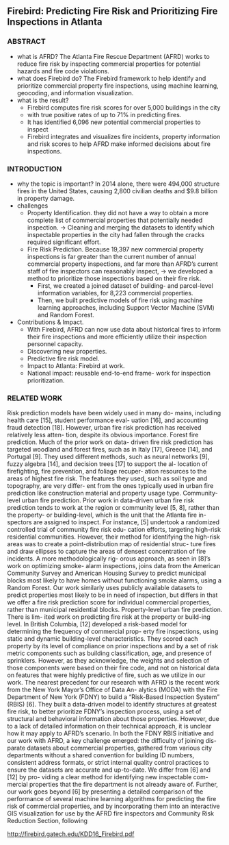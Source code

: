 ## Firebird: Predicting Fire Risk and Prioritizing Fire Inspections in Atlanta
### ABSTRACT
* what is AFRD? 
  The Atlanta Fire Rescue Department (AFRD) works to reduce fire risk by inspecting commercial properties for potential hazards and fire code violations. 
* what does Firebird do?
  The Firebird framework to help identify and prioritize commercial property fire inspections, using machine learning, geocoding, and information visualization.
* what is the result?
  * Firebird computes fire risk scores for over 5,000 buildings in the city
  * with true positive rates of up to 71% in predicting fires. 
  * It has identified 6,096 new potential commercial properties to inspect
  * Firebird integrates and visualizes fire incidents, property information and risk scores to help AFRD make informed decisions about fire inspections. 
  
### INTRODUCTION
* why the topic is important?
In 2014 alone, there were 494,000 structure fires in the United States, causing 2,800 civilian deaths and $9.8 billion in property damage. 
* challenges
  * Property Identification. they did not have a way to obtain a more complete list of commercial properties that potentially needed inspection. -> Cleaning and merging the datasets to identify which inspectable properties in the city had fallen through the cracks required significant effort. 
  * Fire Risk Prediction. Because 19,397 new commercial property inspections is far greater than the current number of annual commercial property inspections, and far more than AFRD’s current staff of fire inspectors can reasonably inspect, -> we developed a method to prioritize those inspections based on their fire risk. 
    * First, we created a joined dataset of building- and parcel-level information variables, for 8,223 commercial properties.    
    * Then, we built predictive models of fire risk using machine learning approaches, including Support Vector Machine (SVM) and Random Forest. 
* Contributions & Impact. 
  * With Firebird, AFRD can now use data about historical fires to inform their fire inspections and more efficiently utilize their inspection personnel capacity. 
  * Discovering new properties. 
  * Predictive fire risk model. 
  * Impact to Atlanta: Firebird at work.
  * National impact: reusable end-to-end frame- work for inspection prioritization. 
  
### RELATED WORK
Risk prediction models have been widely used in many do- mains, including health care [15], student performance eval- uation [16], and accounting fraud detection [18]. However, urban fire risk prediction has received relatively less atten- tion, despite its obvious importance.
Forest fire prediction. Much of the prior work on data- driven fire risk prediction has targeted woodland and forest fires, such as in Italy [17], Greece [14], and Portugal [9]. They used different methods, such as neural networks [9], fuzzy algebra [14], and decision trees [17] to support the al- location of firefighting, fire prevention, and foliage recuper- ation resources to the areas of highest fire risk. The features they used, such as soil type and topography, are very differ- ent from the ones typically used in urban fire prediction like construction material and property usage type.
Community-level urban fire prediction. Prior work in data-driven urban fire risk prediction tends to work at the region or community level [5, 8], rather than the property- or building-level, which is the unit that the Atlanta fire in- spectors are assigned to inspect. For instance, [5] undertook a randomized controlled trial of community fire risk edu- cation efforts, targeting high-risk residential communities. However, their method for identifying the high-risk areas was to create a point-distribution map of residential struc- ture fires and draw ellipses to capture the areas of densest concentration of fire incidents. A more methodologically rig- orous approach, as seen in [8]’s work on optimizing smoke- alarm inspections, joins data from the American Community Survey and American Housing Survey to predict municipal blocks most likely to have homes without functioning smoke alarms, using a Random Forest. Our work similarly uses publicly available datasets to predict properties most likely to be in need of inspection, but differs in that we offer a fire risk prediction score for individual commercial properties, rather than municipal residential blocks.
Property-level urban fire prediction. There is lim- ited work on predicting fire risk at the property or build-ing level. In British Columbia, [12] developed a risk-based model for determining the frequency of commercial prop- erty fire inspections, using static and dynamic building-level characteristics. They scored each property by its level of compliance on prior inspections and by a set of risk metric components such as building classification, age, and presence of sprinklers. However, as they acknowledge, the weights and selection of those components were based on their fire code, and not on historical data on features that were highly predictive of fire, such as we utilize in our work.
The nearest precedent for our research with AFRD is the recent work from the New York Mayor’s Office of Data An- alytics (MODA) with the Fire Department of New York (FDNY) to build a “Risk-Based Inspection System” (RBIS) [6]. They built a data-driven model to identify structures at greatest fire risk, to better prioritize FDNY’s inspection process, using a set of structural and behavioral information about those properties. However, due to a lack of detailed information on their technical approach, it is unclear how it may apply to AFRD’s scenario.
In both the FDNY RBIS initiative and our work with AFRD, a key challenge emerged: the difficulty of joining dis- parate datasets about commercial properties, gathered from various city departments without a shared convention for building ID numbers, consistent address formats, or strict internal quality control practices to ensure the datasets are accurate and up-to-date. We differ from [6] and [12] by pro- viding a clear method for identifying new inspectable com- mercial properties that the fire department is not already aware of. Further, our work goes beyond [6] by presenting a detailed comparison of the performance of several machine learning algorithms for predicting the fire risk of commercial properties, and by incorporating them into an interactive GIS visualization for use by the AFRD fire inspectors and Community Risk Reduction Section, following





http://firebird.gatech.edu/KDD16_Firebird.pdf
